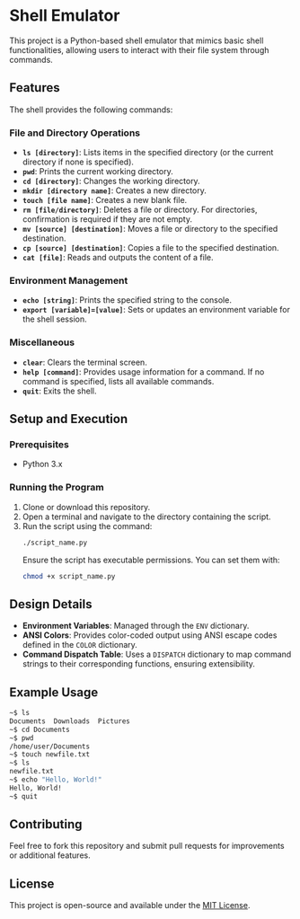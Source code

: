 # Shell Emulator

This project is a Python-based shell emulator that mimics basic shell functionalities, allowing users to interact with their file system through commands.

## Features

The shell provides the following commands:

### File and Directory Operations
- **`ls [directory]`**: Lists items in the specified directory (or the current directory if none is specified).
- **`pwd`**: Prints the current working directory.
- **`cd [directory]`**: Changes the working directory.
- **`mkdir [directory name]`**: Creates a new directory.
- **`touch [file name]`**: Creates a new blank file.
- **`rm [file/directory]`**: Deletes a file or directory. For directories, confirmation is required if they are not empty.
- **`mv [source] [destination]`**: Moves a file or directory to the specified destination.
- **`cp [source] [destination]`**: Copies a file to the specified destination.
- **`cat [file]`**: Reads and outputs the content of a file.

### Environment Management
- **`echo [string]`**: Prints the specified string to the console.
- **`export [variable]=[value]`**: Sets or updates an environment variable for the shell session.

### Miscellaneous
- **`clear`**: Clears the terminal screen.
- **`help [command]`**: Provides usage information for a command. If no command is specified, lists all available commands.
- **`quit`**: Exits the shell.

## Setup and Execution

### Prerequisites
- Python 3.x

### Running the Program
1. Clone or download this repository.
2. Open a terminal and navigate to the directory containing the script.
3. Run the script using the command:
   ```bash
   ./script_name.py
   ```
   Ensure the script has executable permissions. You can set them with:
   ```bash
   chmod +x script_name.py
   ```

## Design Details

- **Environment Variables**: Managed through the `ENV` dictionary.
- **ANSI Colors**: Provides color-coded output using ANSI escape codes defined in the `COLOR` dictionary.
- **Command Dispatch Table**: Uses a `DISPATCH` dictionary to map command strings to their corresponding functions, ensuring extensibility.

## Example Usage

```bash
~$ ls
Documents  Downloads  Pictures
~$ cd Documents
~$ pwd
/home/user/Documents
~$ touch newfile.txt
~$ ls
newfile.txt
~$ echo "Hello, World!"
Hello, World!
~$ quit
```

## Contributing

Feel free to fork this repository and submit pull requests for improvements or additional features.

## License

This project is open-source and available under the [MIT License](LICENSE).
